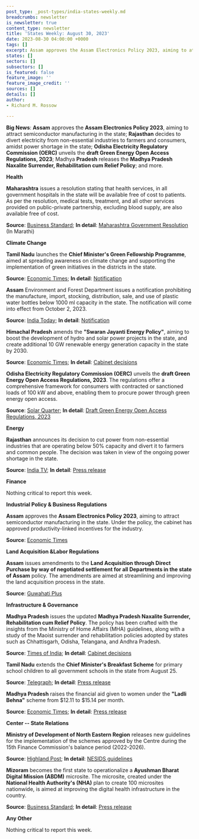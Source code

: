 ```yaml
---
post_type: _post-types/india-states-weekly.md
breadcrumbs: newsletter
is_newsletter: true
content_type: newsletter
title: 'States Weekly: August 30, 2023'
date: 2023-08-30 04:00:00 +0000
tags: []
excerpt: Assam approves the Assam Electronics Policy 2023, aiming to attract semiconductor manufacturing in the state; Rajasthan decides to divert electricity from non-essential industries to farmers and consumers, amidst power shortage in the state; Odisha Electricity Regulatory Commission (OERC) unveils the draft Green Energy Open Access Regulations, 2023; Madhya Pradesh releases the Madhya Pradesh Naxalite Surrender, Rehabilitation cum Relief Policy; and more. 
states: []
sectors: []
subsectors: []
is_featured: false
feature_image: ''
feature_image_credit: ''
sources: []
details: []
author:
- Richard M. Rossow

---
```

**Big News**: **Assam** approves the **Assam Electronics Policy 2023**, aiming to attract semiconductor manufacturing in the state; **Rajasthan** decides to divert electricity from non-essential industries to farmers and consumers, amidst power shortage in the state; **Odisha Electricity Regulatory Commission (OERC)** unveils the **draft Green Energy Open Access Regulations, 2023**; Madhya **Pradesh** releases the **Madhya Pradesh Naxalite Surrender, Rehabilitation cum Relief Policy**; and more.

**Health**

**Maharashtra** issues a resolution stating that health services, in all government hospitals in the state will be available free of cost to patients. As per the resolution, medical tests, treatment, and all other services provided on public-private partnership, excluding blood supply, are also available free of cost. 

**Source**: [Business Standard](https://www.business-standard.com/india-news/maharashtra-govt-issues-order-on-free-of-cost-treatment-at-public-hospitals-123082301130_1.html); **In detail**: [Maharashtra Government Resolution](https://gr.maharashtra.gov.in/Site/Upload/Government%20Resolutions/English/202308231324241917.pdf) (In Marathi)

**Climate Change**

**Tamil Nadu** launches the **Chief Minister's Green Fellowship Programme**, aimed at spreading awareness on climate change and supporting the implementation of green initiatives in the districts in the state. 

**Source**: [Economic Times](https://energy.economictimes.indiatimes.com/news/renewable/tn-cm-launches-green-fellowship-programme/102910519); **In detail**: [Notification](https://www.environment.tn.gov.in/template/news/CMGFP%20Notification%20-%20Green%20Fellow.pdf)

**Assam** Environment and Forest Department issues a notification prohibiting the manufacture, import, stocking, distribution, sale, and use of plastic water bottles below 1000 ml capacity in the state. The notification will come into effect from October 2, 2023. 

**Source**: [India Today](https://www.indiatodayne.in/assam/story/assam-government-imposes-blanket-ban-on-distribution-and-sale-of-water-bottles-below-1000-ml-capacity-effective-october-2-640130-2023-08-25); **In detail**: [Notification](https://environmentandforest.assam.gov.in/sites/default/files/swf_utility_folder/departments/envforest_lipl_in_oid_3/menu/document/ecf_no.338122.24_dtd._23.08.2023.pdf)

**Himachal Pradesh** amends the **"Swaran Jayanti Energy Policy"**, aiming to boost the development of hydro and solar power projects in the state, and create additional 10 GW renewable energy generation capacity in the state by 2030. 

**Source**: [Economic Times](https://energy.economictimes.indiatimes.com/news/renewable/himachal-cabinet-decides-to-amend-saran-jayanti-energy-policy/102960652); **In detail**: [Cabinet decisions](http://himachalpr.gov.in/OneNews.aspx?Language=1&ID=29814)

**Odisha Electricity Regulatory Commission (OERC)** unveils the **draft Green Energy Open Access Regulations, 2023**. The regulations offer a comprehensive framework for consumers with contracted or sanctioned loads of 100 kW and above, enabling them to procure power through green energy open access. 

**Source**: [Solar Quarter](https://solarquarter.com/2023/08/22/odishas-new-draft-regulations-pave-way-for-green-energy-access/); **In detail**: [Draft Green Energy Open Access Regulations, 2023](https://www.orierc.org/(S(2ytlkfcoi2fms1okgfu4rfxk))/UploadData/LatestUpdates/2460efe8-a6b0-40e0-96b5-686f836aa0e6.pdf)

**Energy**

**Rajasthan** announces its decision to cut power from non-essential industries that are operating below 50% capacity and divert it to farmers and common people. The decision was taken in view of the ongoing power shortage in the state. 

**Source**: [India TV](https://www.indiatvnews.com/rajasthan/rajasthan-govt-to-cut-power-of-industries-farmers-common-people-power-demand-2023-08-23-888429); **In detail**: [Press release](https://dipr.rajasthan.gov.in/press-release-detail/120376/85)

**Finance**

Nothing critical to report this week.

**Industrial Policy & Business Regulations**

**Assam** approves the **Assam Electronics Policy 2023**, aiming to attract semiconductor manufacturing in the state. Under the policy, the cabinet has approved productivity-linked incentives for the industry. 

**Source**: [Economic Times](https://economictimes.indiatimes.com/news/india/assam-government-approves-semiconductor-pli-policy-to-attract-investments/articleshow/103070861.cms)

**Land Acquisition &Labor Regulations**

**Assam** issues amendments to the **Land Acquisition through Direct Purchase by way of negotiated settlement for all Departments in the state of Assam** policy. The amendments are aimed at streamlining and improving the land acquisition process in the state. 

**Source**: [Guwahati Plus](https://guwahatiplus.com/assam/assam-introduces-streamlined-land-acquisition-policy-for-efficient-negotiated-settlements)

**Infrastructure & Governance** 

**Madhya Pradesh** issues the updated **Madhya Pradesh Naxalite Surrender, Rehabilitation cum Relief Policy**. The policy has been crafted with the insights from the Ministry of Home Affairs (MHA) guidelines, along with a study of the Maoist surrender and rehabilitation policies adopted by states such as Chhattisgarh, Odisha, Telangana, and Andhra Pradesh. 

**Source**: [Times of India](https://timesofindia.indiatimes.com/city/bhopal/madhya-pradesh-unveils-renewed-maoist-surrender-and-rehabilitation-policy/articleshow/103063582.cms); **In detail**: [Cabinet decisions](https://www.mpinfo.org/Home/CabinetDetails?newsid=230822S13&fontname=FontEnglish&LocID=32&pubdate=08/22/2023)

**Tamil Nadu** extends the **Chief Minister's Breakfast Scheme** for primary school children to all government schools in the state from August 25. 

**Source**: [Telegraph](https://www.telegraphindia.com/india/chief-minister-m-k-stalin-launches-expansion-of-breakfast-scheme-for-tamil-nadu-govt-school-students/cid/1961602); **In detail**: [Press release](https://cdn.s3waas.gov.in/s3c81e728d9d4c2f636f067f89cc14862c/uploads/2023/08/2023082526.pdf)

**Madhya Pradesh** raises the financial aid given to women under the **"Ladli Behna"** scheme from $12.11 to $15.14 per month.  

**Source**: [Economic Times](https://energy.economictimes.indiatimes.com/news/oil-and-gas/mp-cm-announces-ladli-behna-yojana-aid-hike-subsidised-cylinders-35-pc-job-reservation-for-women-ahead-of-assembly-polls/103115216); **In detail**: [Press release](https://www.mpinfo.org/Home/TodaysNews#Rs.-1250-per-month-to-Ladli-Bahana-from-October---C.M.-Shri-Chouhan-20230827N95)

**Center -- State Relations**

**Ministry of Development of North Eastern Region** releases new guidelines for the implementation of the schemes approved by the Centre during the 15th Finance Commission's balance period (2022-2026). 

**Source**: [Highland Post](https://highlandpost.com/doner-ministry-releases-new-guidelines-on-nesids-nec-schemes/); **In detail**: [NESIDS guidelines](https://mdoner.gov.in/contentimages/files/GUIDELINES-FOR-NESIDS-(OTRI)-1.pdf)

**Mizoram** becomes the first state to operationalize a **Ayushman Bharat Digital Mission (ABDM)** microsite. The microsite, created under the **National Health Authority's (NHA)** plan to create 100 microsites nationwide, is aimed at improving the digital health infrastructure in the country. 

**Source**: [Business Standard](https://www.business-standard.com/health/first-abdm-microsite-under-nha-100-microsites-project-launched-in-mizoram-123082300324_1.html); **In detail**: [Press release](https://pib.gov.in/PressReleaseIframePage.aspx?PRID=1951299)

**Any Other**

Nothing critical to report this week.
